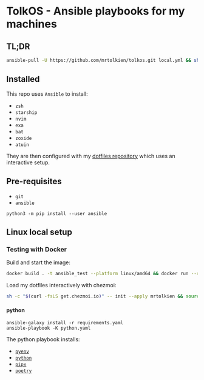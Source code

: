 # TolkOS - Ansible playbooks for my machines

## TL;DR

```sh
ansible-pull -U https://github.com/mrtolkien/tolkos.git local.yml && sh -c "$(curl -fsLS get.chezmoi.io)" -- init --apply mrtolkien
```

## Installed

This repo uses `Ansible` to install:

- `zsh`
- `starship`
- `nvim`
- `exa`
- `bat`
- `zoxide`
- `atuin`

They are then configured with my [dotfiles repository](https://github.com/mrtolkien/dotfiles) which uses an interactive setup.

## Pre-requisites

- `git`
- `ansible`

```shell
python3 -m pip install --user ansible
```

## Linux local setup

### Testing with Docker

Build and start the image:

```sh
docker build . -t ansible_test --platform linux/amd64 && docker run --rm -it --platform linux/amd64 ansible_test
```

Load my dotfiles interactively with chezmoi:

```sh
sh -c "$(curl -fsLS get.chezmoi.io)" -- init --apply mrtolkien && source ~/.zshrc
```

#### python

```shell
ansible-galaxy install -r requirements.yaml
ansible-playbook -K python.yaml
```

The python playbook installs:

- [`pyenv`](https://github.com/pyenv/pyenv)
- [`python`](https://en.wikipedia.org/wiki/Python_(programming_language))
- [`pipx`](https://github.com/pypa/pipx)
- [`poetry`](https://python-poetry.org/)
